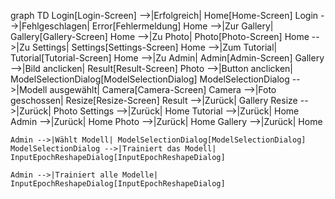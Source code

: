graph TD
    Login[Login-Screen] -->|Erfolgreich| Home[Home-Screen]
    Login -->|Fehlgeschlagen| Error[Fehlermeldung]
    Home -->|Zur Gallery| Gallery[Gallery-Screen]
    Home -->|Zu Photo| Photo[Photo-Screen]
    Home -->|Zu Settings| Settings[Settings-Screen]
    Home -->|Zum Tutorial| Tutorial[Tutorial-Screen]
    Home -->|Zu Admin| Admin[Admin-Screen]
    Gallery -->|Bild anclicken| Result[Result-Screen]
    Photo -->|Button anclicken| ModelSelectionDialog[ModelSelectionDialog]
    ModelSelectionDialog -->|Modell ausgewählt| Camera[Camera-Screen]
    Camera -->|Foto geschossen| Resize[Resize-Screen]
    Result -->|Zurück| Gallery
    Resize -->|Zurück| Photo
    Settings -->|Zurück| Home
    Tutorial -->|Zurück| Home
    Admin -->|Zurück| Home
    Photo -->|Zurück| Home
    Gallery -->|Zurück| Home

    Admin -->|Wählt Modell| ModelSelectionDialog[ModelSelectionDialog]
    ModelSelectionDialog -->|Trainiert das Modell| InputEpochReshapeDialog[InputEpochReshapeDialog]

    Admin -->|Trainiert alle Modelle| InputEpochReshapeDialog[InputEpochReshapeDialog]
